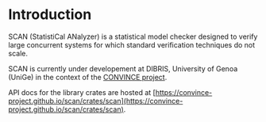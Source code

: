 # Introduction

SCAN (StatistiCal ANalyzer) is a statistical model checker
designed to verify large concurrent systems
for which standard verification techniques do not scale.

SCAN is currently under developement at DIBRIS, University of Genoa (UniGe)
in the context of the [CONVINCE project](https://convince-project.eu/).

API docs for the library crates are hosted at [https://convince-project.github.io/scan/crates/scan](https://convince-project.github.io/scan/crates/scan).
